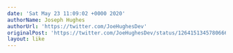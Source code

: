 ```yaml
---
date: 'Sat May 23 11:09:02 +0000 2020'
authorName: Joseph Hughes
authorUrl: 'https://twitter.com/JoeHughesDev'
originalPost: 'https://twitter.com/JoeHughesDev/status/1264151345780666368'
layout: like
---
```

